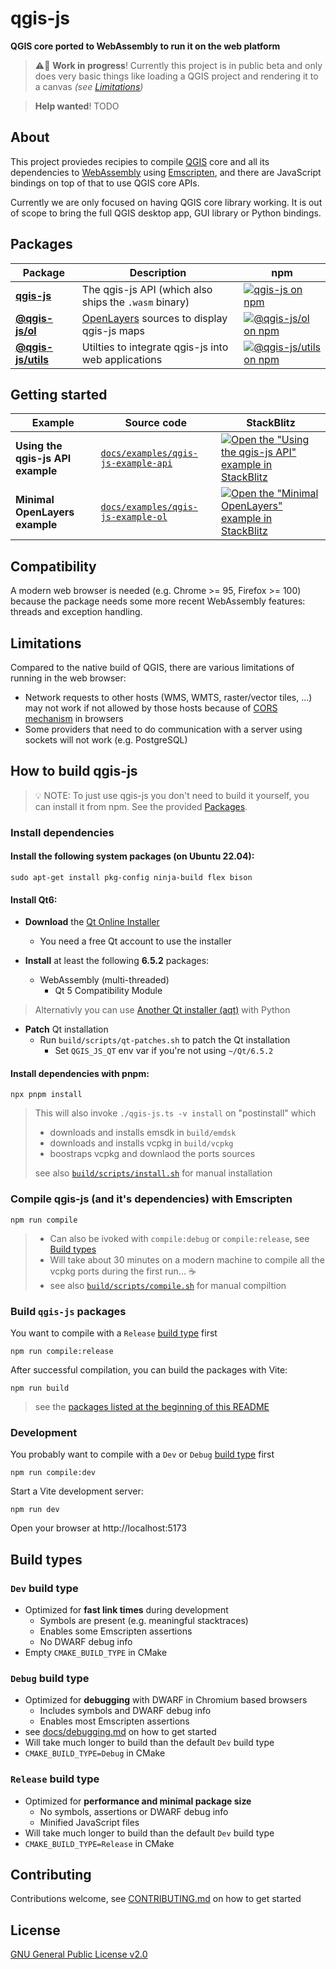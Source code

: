 # qgis-js

**QGIS core ported to WebAssembly to run it on the web platform**

> ⚠️🧪 **Work in progress**! Currently this project is in public beta and only does very basic things like loading a QGIS project and rendering it to a canvas _(see [Limitations](#limitations))_

> **Help wanted**! TODO

## About

This project proviedes recipies to compile [QGIS](https://qgis.org/) core and all its dependencies to [WebAssembly](https://webassembly.org/) using [Emscripten](https://emscripten.org/), and there are JavaScript bindings on top of that to use QGIS core APIs.

Currently we are only focused on having QGIS core library working. It is out of scope to bring the full QGIS desktop app, GUI library or Python bindings.

## Packages

| Package                                                  | Description                                                           | npm                                                                                                                   |
| -------------------------------------------------------- | --------------------------------------------------------------------- | --------------------------------------------------------------------------------------------------------------------- |
| **[qgis-js](./packages/qgis-js/README.md)**              | The qgis-js API (which also ships the `.wasm` binary)                 | [![qgis-js on npm](https://img.shields.io/npm/v/qgis-js)](https://www.npmjs.com/package/qgis-js)                      |
| **[@qgis-js/ol](./packages/qgis-js-ol/README.md)**       | [OpenLayers](https://openlayers.org/) sources to display qgis-js maps | [![@qgis-js/ol on npm](https://img.shields.io/npm/v/@qgis-js/ol)](https://www.npmjs.com/package/@qgis-js/ol)          |
| **[@qgis-js/utils](./packages/qgis-js-utils/README.md)** | Utilties to integrate qgis-js into web applications                   | [![@qgis-js/utils on npm](https://img.shields.io/npm/v/@qgis-js/utils)](https://www.npmjs.com/package/@qgis-js/utils) |

## Getting started

| Example                           | Source code                                                      | StackBlitz                                                                                                                                                                                        |
| --------------------------------- | ---------------------------------------------------------------- | ------------------------------------------------------------------------------------------------------------------------------------------------------------------------------------------------- |
| **Using the qgis-js API example** | [`docs/examples/qgis-js-example-api`](./docs/examples/qgis-js-example-api) | [![Open the "Using the qgis-js API" example in StackBlitz](https://developer.stackblitz.com/img/open_in_stackblitz.svg)](https://stackblitz.com/github/qgis/qgis-js/docs/examples/qgis-js-example-api) |
| **Minimal OpenLayers example**    | [`docs/examples/qgis-js-example-ol`](./docs/examples/qgis-js-example-ol)   | [![Open the "Minimal OpenLayers" example in StackBlitz](https://developer.stackblitz.com/img/open_in_stackblitz.svg)](https://stackblitz.com/github/qgis/qgis-js/docs/examples/qgis-js-example-ol)     |

## Compatibility

A modern web browser is needed (e.g. Chrome >= 95, Firefox >= 100) because the package needs some more recent WebAssembly features: threads and exception handling.

## Limitations

Compared to the native build of QGIS, there are various limitations of running in the web browser:

- Network requests to other hosts (WMS, WMTS, raster/vector tiles, ...) may not work if not allowed by those hosts because of [CORS mechanism](https://developer.mozilla.org/en-US/docs/Web/HTTP/CORS) in browsers
- Some providers that need to do communication with a server using sockets will not work (e.g. PostgreSQL)

## How to build qgis-js

> 💡 NOTE: To just use qgis-js you don't need to build it yourself, you can install it from npm. See the provided [Packages](#packages).

### Install dependencies

#### Install the following **system packages** (on Ubuntu 22.04):

```
sudo apt-get install pkg-config ninja-build flex bison
```

#### Install **Qt6**:

- **Download** the [Qt Online Installer](https://www.qt.io/download-qt-installer-oss)

  - You need a free Qt account to use the installer

- **Install** at least the following **6.5.2** packages:

  - WebAssembly (multi-threaded)
    - Qt 5 Compatibility Module

> Alternativly you can use [Another Qt installer (aqt)](https://github.com/miurahr/aqtinstall) with Python

- **Patch** Qt installation
  - Run `build/scripts/qt-patches.sh` to patch the Qt installation
    - Set `QGIS_JS_QT` env var if you're not using `~/Qt/6.5.2`

#### Install dependencies with pnpm:

```
npx pnpm install
```

> This will also invoke `./qgis-js.ts -v install` on "postinstall" which
>
> - downloads and installs emsdk in `build/emdsk`
> - downloads and installs vcpkg in `build/vcpkg`
> - boostraps vcpkg and downlaod the ports sources
>
> see also [`build/scripts/install.sh`](./build/scripts/install.sh) for manual installation

### Compile qgis-js (and it's dependencies) with Emscripten

```
npm run compile
```

> - Can also be ivoked with `compile:debug` or `compile:release`, see [Build types](#Build-types)
> - Will take about 30 minutes on a modern machine to compile all the vcpkg ports during the first run... ☕
> - see also [`build/scripts/compile.sh`](./build/scripts/compile.sh) for manual compiltion

### Build `qgis-js` packages

You want to compile with a `Release` [build type](#build-types) first

```
npm run compile:release
```

After successful compilation, you can build the packages with Vite:

```
npm run build
```

> see the [packages listed at the beginning of this README](#packages)

### Development

You probably want to compile with a `Dev` or `Debug` [build type](#build-types) first

```
npm run compile:dev
```

Start a Vite development server:

```
npm run dev
```

Open your browser at http://localhost:5173

## Build types

### `Dev` build type

- Optimized for **fast link times** during development
  - Symbols are present (e.g. meaningful stacktraces)
  - Enables some Emscripten assertions
  - No DWARF debug info
- Empty `CMAKE_BUILD_TYPE` in CMake

### `Debug` build type

- Optimized for **debugging** with DWARF in Chromium based browsers
  - Includes symbols and DWARF debug info
  - Enables most Emscripten assertions
- see [docs/debugging.md](docs/debugging.md) on how to get started
- Will take much longer to build than the default `Dev` build type
- `CMAKE_BUILD_TYPE=Debug` in CMake

### `Release` build type

- Optimized for **performance and minimal package size**
  - No symbols, assertions or DWARF debug info
  - Minified JavaScript files
- Will take much longer to build than the default `Dev` build type
- `CMAKE_BUILD_TYPE=Release` in CMake

## Contributing

Contributions welcome, see [CONTRIBUTING.md](CONTRIBUTING.md) on how to get started

## License

[GNU General Public License v2.0](LICENSE)
